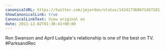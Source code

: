 ```yaml
---
canonicalURL: https://twitter.com/jmjordan/status/142417368671457281
ShowCanonicalLink: true
CanonicalLinkText: View original on
date: 2011-12-02T01:38:41+00:00
---
```

Ron Swanson and April Ludgate's relationship is one of the best on TV. #ParksandRec
